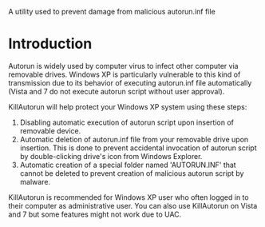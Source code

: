 A utility used to prevent damage from malicious autorun.inf file

# Introduction #

Autorun is widely used by computer virus to infect other computer via removable drives. Windows XP is particularly vulnerable to this kind of transmission due to its behavior of executing autorun.inf file automatically (Vista and 7 do not execute autorun script without user approval).

KillAutorun will help protect your Windows XP system using these steps:
  1. Disabling automatic execution of autorun script upon insertion of removable device.
  1. Automatic deletion of autorun.inf file from your removable drive upon insertion. This is done to prevent accidental invocation of autorun script by double-clicking drive's icon from Windows Explorer.
  1. Automatic creation of a special folder named 'AUTORUN.INF' that cannot be deleted to prevent creation of malicious autorun script by malware.

KillAutorun is recommended for Windows XP user who often logged in to their computer as administrative user. You can also use KillAutorun on Vista and 7 but some features might not work due to UAC.
